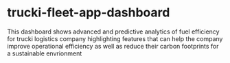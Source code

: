 # trucki-fleet-app-dashboard
This dashboard shows advanced and predictive analytics of fuel efficiency for trucki logistics company highlighting features that can help the company improve operational efficiency as well as reduce their carbon footprints for a sustainable envrionment
